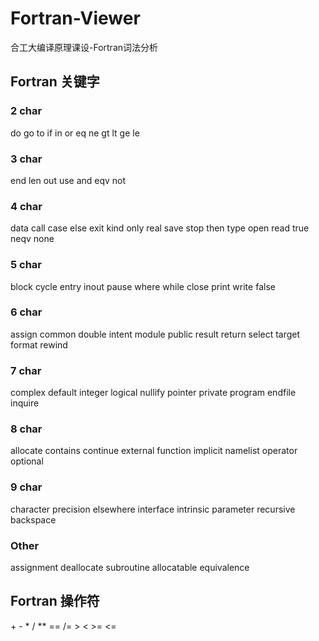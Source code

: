 # Fortran-Viewer
合工大编译原理课设-Fortran词法分析

## Fortran 关键字
### 2 char
do
go
to
if
in
or
eq
ne
gt
lt
ge
le

### 3 char
end
len
out
use
and
eqv
not

### 4 char
data
call
case
else
exit
kind
only
real
save
stop
then
type
open
read
true
neqv
none

### 5 char
block
cycle
entry
inout
pause
where
while
close
print
write
false

### 6 char
assign
common
double
intent
module
public
result
return
select
target
format
rewind

### 7 char
complex
default
integer
logical
nullify
pointer
private
program
endfile
inquire

### 8 char
allocate
contains
continue
external
function
implicit
namelist
operator
optional

### 9 char
character
precision
elsewhere
interface
intrinsic
parameter
recursive
backspace

### Other
assignment
deallocate
subroutine
allocatable
equivalence

## Fortran 操作符
\+
\-
*
/
**
\==
/=
\>
\<
\>=
\<=
